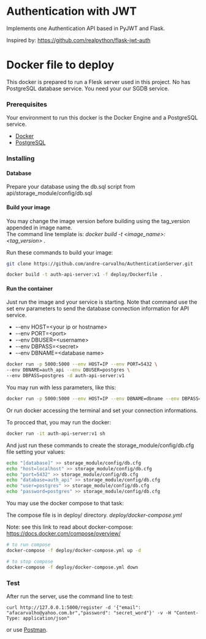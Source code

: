 # Authentication with JWT

Implements one Authentication API based in PyJWT and Flask.

Inspired by: https://github.com/realpython/flask-jwt-auth

# Docker file to deploy

This docker is prepared to run a Flesk server used in this project. No has PostgreSQL database service. You need your our SGDB service.

### Prerequisites

Your environment to run this docker is the Docker Engine and a PostgreSQL service.

- [Docker](https://docs.docker.com/install/)
- [PostgreSQL](https://www.postgresql.org/)

### Installing

#### Database

Prepare your database using the db.sql script from api/storage_module/config/db.sql

#### Build your image

You may change the image version before building using the tag_version appended in image name. \
The command line template is: *docker build -t <image_name>:<tag_version> .*

Run these commands to build your image:

```sh
git clone https://github.com/andre-carvalho/AuthenticationServer.git

docker build -t auth-api-server:v1 -f deploy/Dockerfile .
```

#### Run the container

Just run the image and your service is starting. Note that command use the set env parameters to send the database connection information for API service.

* --env HOST=&lt;your ip or hostname&gt;
* --env PORT=&lt;port&gt;
* --env DBUSER=&lt;username&gt;
* --env DBPASS=&lt;secret&gt;
* --env DBNAME=&lt;database name&gt;


```sh
docker run -p 5000:5000 --env HOST=IP --env PORT=5432 \
--env DBNAME=auth_api --env DBUSER=postgres \
--env DBPASS=postgres -d auth-api-server:v1
```

You may run with less parameters, like this:

```sh
docker run -p 5000:5000 --env HOST=IP --env DBNAME=dbname --env DBPASS=postgres -d auth-api-server:v1
```

Or run docker accessing the terminal and set your connection informations.

To procced that, you may run the docker:

```sh
docker run -it auth-api-server:v1 sh
```
And just run these commands to create the storage_module/config/db.cfg file setting your values:
```sh
echo "[database]" >> storage_module/config/db.cfg
echo "host=localhost" >> storage_module/config/db.cfg
echo "port=5432" >> storage_module/config/db.cfg
echo "database=auth_api" >> storage_module/config/db.cfg
echo "user=postgres" >> storage_module/config/db.cfg
echo "password=postgres" >> storage_module/config/db.cfg
```

You may use the docker compose to that task:

The compose file is in deploy/ directory.
*deploy/docker-compose.yml*


Note: see this link to read about docker-compose: https://docs.docker.com/compose/overview/

```sh
# to run compose
docker-compose -f deploy/docker-compose.yml up -d

# to stop compose
docker-compose -f deploy/docker-compose.yml down
```

### Test

After run the server, use the command line to test:
```
curl http://127.0.0.1:5000/register -d '{"email": "afacarvalho@yahoo.com.br","password": "secret_word"}' -v -H "Content-Type: application/json"
```
or use [Postman](https://www.getpostman.com/downloads/).
